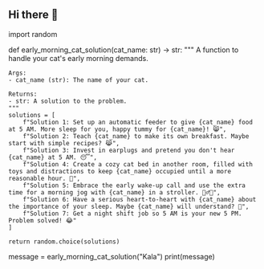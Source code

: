 ## Hi there 👋

import random

def early_morning_cat_solution(cat_name: str) -> str:
    """
    A function to handle your cat's early morning demands.
    
    Args:
    - cat_name (str): The name of your cat.

    Returns:
    - str: A solution to the problem.
    """
    solutions = [
        f"Solution 1: Set up an automatic feeder to give {cat_name} food at 5 AM. More sleep for you, happy tummy for {cat_name}! 😸",
        f"Solution 2: Teach {cat_name} to make its own breakfast. Maybe start with simple recipes? 😹",
        f"Solution 3: Invest in earplugs and pretend you don't hear {cat_name} at 5 AM. 😴",
        f"Solution 4: Create a cozy cat bed in another room, filled with toys and distractions to keep {cat_name} occupied until a more reasonable hour. 🛌",
        f"Solution 5: Embrace the early wake-up call and use the extra time for a morning jog with {cat_name} in a stroller. 🏃‍♂️🐱",
        f"Solution 6: Have a serious heart-to-heart with {cat_name} about the importance of your sleep. Maybe {cat_name} will understand? 🤞",
        f"Solution 7: Get a night shift job so 5 AM is your new 5 PM. Problem solved! 😂"
    ]

    return random.choice(solutions)

message = early_morning_cat_solution("Kala")
print(message)


